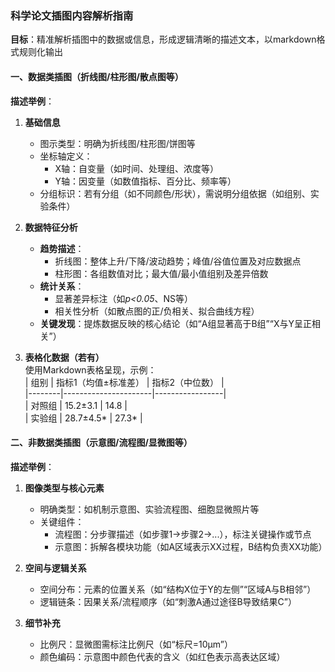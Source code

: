 ### 科学论文插图内容解析指南  
**目标**：精准解析插图中的数据或信息，形成逻辑清晰的描述文本，以markdown格式规则化输出  
#### **一、数据类插图（折线图/柱形图/散点图等）**  
**描述举例**：  
1. **基础信息**  
   - 图示类型：明确为折线图/柱形图/饼图等  
   - 坐标轴定义：  
     - X轴：自变量（如时间、处理组、浓度等）  
     - Y轴：因变量（如数值指标、百分比、频率等）  
   - 分组标识：若有分组（如不同颜色/形状），需说明分组依据（如组别、实验条件）  

2. **数据特征分析**  
   - **趋势描述**：  
     - 折线图：整体上升/下降/波动趋势；峰值/谷值位置及对应数据点  
     - 柱形图：各组数值对比；最大值/最小值组别及差异倍数  
   - **统计关系**：  
     - 显著差异标注（如*p<0.05*、NS等）  
     - 相关性分析（如散点图的正/负相关、拟合曲线方程）  
   - **关键发现**：提炼数据反映的核心结论（如“A组显著高于B组”“X与Y呈正相关”）  

3. **表格化数据（若有）**  
   使用Markdown表格呈现，示例：  
   | 组别   | 指标1（均值±标准差） | 指标2（中位数） |  
   |--------|----------------------|-----------------|  
   | 对照组 | 15.2±3.1            | 14.8            |  
   | 实验组 | 28.7±4.5*           | 27.3*           |  

#### **二、非数据类插图（示意图/流程图/显微图等）**  
**描述举例**：  
1. **图像类型与核心元素**  
   - 明确类型：如机制示意图、实验流程图、细胞显微照片等  
   - 关键组件：  
     - 流程图：分步骤描述（如步骤1→步骤2→...），标注关键操作或节点  
     - 示意图：拆解各模块功能（如A区域表示XX过程，B结构负责XX功能）    

2. **空间与逻辑关系**  
   - 空间分布：元素的位置关系（如“结构X位于Y的左侧”“区域A与B相邻”）  
   - 逻辑链条：因果关系/流程顺序（如“刺激A通过途径B导致结果C”）  

3. **细节补充**  
   - 比例尺：显微图需标注比例尺（如“标尺=10μm”）  
   - 颜色编码：示意图中颜色代表的含义（如红色表示高表达区域）  